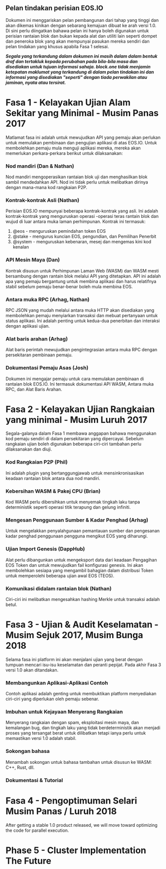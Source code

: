 ## Pelan tindakan perisian EOS.IO

Dokumen ini menggariskan pelan pembangunan dari tahap yang tinggi dan akan dikemas kinikan dengan sebarang kemajuan dibuat ke arah versi 1.0. Di sini perlu diingatkan bahawa pelan ini hanya boleh digunakan untuk perisian rantaian blok dan bukan kepada alat dan utiliti lain seperti dompet dan peneroka blok yang akan mempunyai pasukan mereka sendiri dan pelan tindakan yang khusus apabila Fasa 1 selesai.

***Segala yang terkandung dalam dokumen ini masih dalam dalam bentuk draf dan tertakluk kepada perubahan pada bila-bila masa dan disediakan untuk tujuan informasi sahaja. block.one tidak menjamin ketepatan maklumat yang terkandung di dalam pelan tindakan ini dan informasi yang disediakan "seperti" dengan tiada perwakilan atau jaminan, nyata atau tersirat.***

# Fasa 1 - Kelayakan Ujian Alam Sekitar yang Minimal - Musim Panas 2017

Matlamat fasa ini adalah untuk mewujudkan API yang pemaju akan perlukan untuk memulakan pembinaan dan pengujian aplikasi di atas EOS.IO. Untuk membolehkan pemaju mula menguji aplikasi mereka, mereka akan memerlukan perkara-perkara berikut untuk dilaksanakan:

### Nod mandiri (Dan & Nathan)

Nod mandiri mengoperasikan rantaian blok uji dan menghasilkan blok sambil mendedahkan API. Nod ini tidak perlu untuk melibatkan dirinya dengan mana-mana kod rangkaian P2P.

### Kontrak-kontrak Asli (Nathan)

Perisian EOS.IO mempunyai beberapa kontrak-kontrak yang asli. Ini adalah kontrak-kontrak yang menguruskan operasi -operasi teras rantain blok dan wujud di luar antara muka laman perhimpunan. Kontrak ini termasuk:

1. @eos - menguruskan pemindahan token EOS
2. @stake - mengurus kuncian EOS, pengundian, dan Pemilihan Penerbit
3. @system - menguruskan kebenaran, mesej dan mengemas kini kod kenalan

### API Mesin Maya (Dan)

Kontrak disusun untuk Perhimpunan Laman Web (WASM) dan WASM mesti bersambung dengan rantain blok melalui API yang ditetapkan. API ini adalah apa yang pemaju bergantung untuk membina aplikasi dan harus relatifnya stabil sebelum pemaju benar-benar boleh mula membina EOS.

### Antara muka RPC (Arhag, Nathan)

RPC JSON yang mudah melalui antara muka HTTP akan disediakan yang membolehkan pemaju menyiarkan transaksi dan mebuat pertanyaan untuk status aplikasi. Ini adalah penting untuk kedua-dua penerbitan dan interaksi dengan aplikasi ujian.

### Alat baris arahan (Arhag)

Alat baris perintah mewujudkan pengintegrasian antara muka RPC dengan persekitaran pembinaan pemaju.

### Dokumentasi Pemaju Asas (Josh)

Dokumen ini mengajar pemaju untuk cara memulakan pembinaan di rantaian blok EOS.IO. Ini termasuk dokumentasi API WASM, Antara muka RPC, dan Alat Baris Arahan.

# Fasa 2 - Kelayakan Ujian Rangkaian yang minimal - Musim Luruh 2017

Segala-galanya dalam Fasa 1 membawa anggapan bahawa menggunakan kod pemaju sendiri di dalam persekitaran yang dipercayai. Sebelum rangkaian ujian boleh digunakan beberapa ciri-ciri tambahan perlu dilaksanakan dan diuji.

### Kod Rangkaian P2P (Phil)

Ini adalah plugin yang bertanggungjawab untuk mensinkronisasikan keadaan rantaian blok antara dua nod mandiri.

### Kebersihan WASM & Pakej CPU (Brian)

Kod WASM perlu dibersihkan untuk menyemak tingkah laku tanpa deterministik seperti operasi titik terapung dan gelung infiniti.

### Mengesan Penggunaan Sumber & Kadar Penghad (Arhag)

Untuk mengelakkan penyalahgunaan pemantauan sumber dan pengesanan kadar penghad penggunaan pengguna mengikut EOS yang diharungi.

### Ujian Import Genesis (DappHub)

Alat perlu dibangunkan untuk mengeksport data dari keadaan Pengagihan EOS Token dan untuk mewujudkan fail konfigurasi genesis. Ini akan membolehkan sesiapa yang mengambil bahagian dalam distribusi Token untuk memperolehi beberapa ujian awal EOS (TEOS).

### Komunikasi didalam rantaian blok (Nathan)

Ciri-ciri ini melibatkan mengesahkan hashing Merkle untuk transaksi adalah betul.

# Fasa 3 - Ujian & Audit Keselamatan - Musim Sejuk 2017, Musim Bunga 2018

Selama fasa ini platform ini akan menjalani ujian yang berat dengan tumpuan mencari isu-isu keselamatan dan peranti pepijat. Pada akhir Fasa 3 versi 1.0 akan ditandakan.

### Membangunkan Aplikasi-Aplikasi Contoh

Contoh aplikasi adalah genting untuk membuktikan platform menyediakan ciri-ciri yang diperlukan oleh pemaju sebenar.

### Imbuhan untuk Kejayaan Menyerang Rangkaian

Menyerang rangkaian dengan spam, eksploitasi mesin maya, dan kemalangan bug, dan tingkah laku yang tidak berdeterministik akan menjadi proses yang tersangat berat untuk dilibatkan tetapi ianya perlu untuk memastikan versi 1.0 adalah stabil.

### Sokongan bahasa

Menambah sokongan untuk bahasa tambahan untuk disusun ke WASM: C++, Rust, dll.

### Dokumentasi & Tutorial

# Fasa 4 - Pengoptimuman Selari Musim Panas / Luruh 2018

After getting a stable 1.0 product released, we will move toward optimizing the code for parallel execution.

# Phase 5 - Cluster Implementation The Future